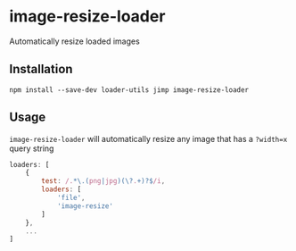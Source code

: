 # image-resize-loader

Automatically resize loaded images

## Installation

`npm install --save-dev loader-utils jimp image-resize-loader`

## Usage

`image-resize-loader` will automatically resize any image that has a `?width=x` query string

```js
loaders: [
    {
        test: /.*\.(png|jpg)(\?.+)?$/i,
        loaders: [
            'file',
            'image-resize'
        ]
    },
    ...
]
```
